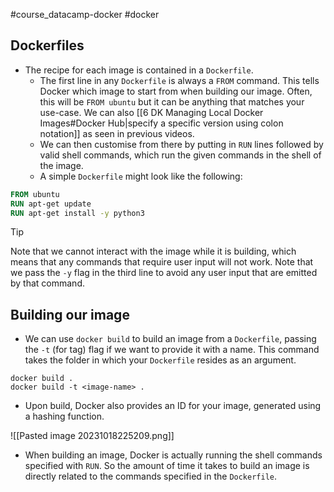 #course_datacamp-docker #docker 
## Dockerfiles

- The recipe for each image is contained in a `Dockerfile`. 
    - The first line in any `Dockerfile` is always a `FROM` command. This tells Docker which image to start from when building our image. Often, this will be `FROM ubuntu` but it can be anything that matches your use-case. We can also [[6 DK Managing Local Docker Images#Docker Hub|specify a specific version using colon notation]] as seen in previous videos.
    - We can then customise from there by putting in `RUN` lines followed by valid shell commands, which run the given commands in the shell of the image. 
    - A simple `Dockerfile` might look like the following:

```Dockerfile
FROM ubuntu
RUN apt-get update
RUN apt-get install -y python3
```

> [!tip] 
> Note that we cannot interact with the image while it is building, which means that any commands that require user input will not work. Note that we pass the `-y` flag in the third line to avoid any user input that are emitted by that command.
## Building our image

- We can use `docker build` to build an image from a `Dockerfile`, passing the `-t` (for tag) flag if we want to provide it with a name. This command takes the folder in which your `Dockerfile` resides as an argument.

```shell
docker build .
docker build -t <image-name> .
```

- Upon build, Docker also provides an ID for your image, generated using a hashing function.

![[Pasted image 20231018225209.png]]

- When building an image, Docker is actually running the shell commands specified with `RUN`. So the amount of time it takes to build an image is directly related to the commands specified in the `Dockerfile`.